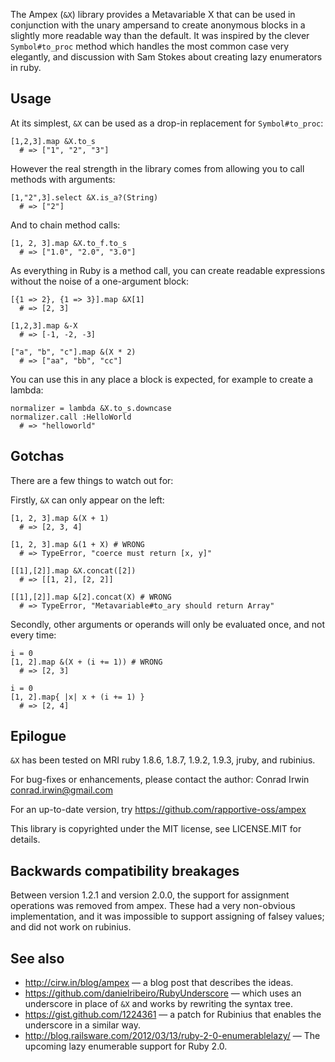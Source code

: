 The Ampex (`&X`) library provides a Metavariable X that can be used in conjunction with the unary ampersand to create anonymous blocks in a slightly more readable way than the default. It was inspired by the clever `Symbol#to_proc` method which handles the most common case very elegantly, and discussion with Sam Stokes about creating lazy enumerators in ruby.

Usage
-----

At its simplest, `&X` can be used as a drop-in replacement for `Symbol#to_proc`:

    [1,2,3].map &X.to_s
      # => ["1", "2", "3"]

However the real strength in the library comes from allowing you to call methods with arguments:

    [1,"2",3].select &X.is_a?(String)
      # => ["2"]

And to chain method calls:

    [1, 2, 3].map &X.to_f.to_s
      # => ["1.0", "2.0", "3.0"]

As everything in Ruby is a method call, you can create readable expressions without the noise of a one-argument block:

    [{1 => 2}, {1 => 3}].map &X[1]
      # => [2, 3]

    [1,2,3].map &-X
      # => [-1, -2, -3]

    ["a", "b", "c"].map &(X * 2)
      # => ["aa", "bb", "cc"]

You can use this in any place a block is expected, for example to create a lambda:

    normalizer = lambda &X.to_s.downcase
    normalizer.call :HelloWorld
      # => "helloworld"

Gotchas
-------

There are a few things to watch out for:

Firstly, `&X` can only appear on the left:

    [1, 2, 3].map &(X + 1)
      # => [2, 3, 4]

    [1, 2, 3].map &(1 + X) # WRONG
      # => TypeError, "coerce must return [x, y]"

    [[1],[2]].map &X.concat([2])
      # => [[1, 2], [2, 2]]

    [[1],[2]].map &[2].concat(X) # WRONG
      # => TypeError, "Metavariable#to_ary should return Array"

Secondly, other arguments or operands will only be evaluated once, and not every time:

    i = 0
    [1, 2].map &(X + (i += 1)) # WRONG
      # => [2, 3]

    i = 0
    [1, 2].map{ |x| x + (i += 1) }
      # => [2, 4]

Epilogue
--------

`&X` has been tested on MRI ruby 1.8.6, 1.8.7, 1.9.2, 1.9.3, jruby, and rubinius.

For bug-fixes or enhancements, please contact the author: Conrad Irwin <conrad.irwin@gmail.com>

For an up-to-date version, try <https://github.com/rapportive-oss/ampex>

This library is copyrighted under the MIT license, see LICENSE.MIT for details.


Backwards compatibility breakages
---------------------------------

Between version 1.2.1 and version 2.0.0, the support for assignment operations was removed from
ampex. These had a very non-obvious implementation, and it was impossible to support
assigning of falsey values; and did not work on rubinius.

See also
--------

* <http://cirw.in/blog/ampex> — a blog post that describes the ideas.
* <https://github.com/danielribeiro/RubyUnderscore> — which uses an underscore in place of `&X` and works by rewriting the syntax tree.
* <https://gist.github.com/1224361> — a patch for Rubinius that enables the underscore in a similar way.
* <http://blog.railsware.com/2012/03/13/ruby-2-0-enumerablelazy/> — The upcoming lazy enumerable support for Ruby 2.0.
